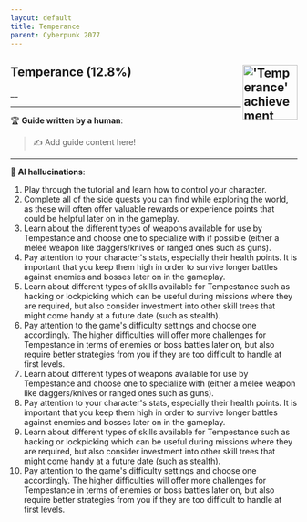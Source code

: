```yaml
---
layout: default
title: Temperance
parent: Cyberpunk 2077
---
```


## Temperance (12.8%) <img align="right" src="https://cdn.cloudflare.steamstatic.com/steamcommunity/public/images/apps/1091500/c81713b7813e1675add335a1ce778588b70d09f9.jpg" alt="'Temperance' achievement icon" width="96" height="96">

__

---

:trophy: **Guide written by a human**:

> :writing_hand: Add guide content here!

---

:robot: **AI hallucinations**:

1. Play through the tutorial and learn how to control your character.
2. Complete all of the side quests you can find while exploring the world, as these will often offer valuable rewards or experience points that could be helpful later on in the gameplay.
3. Learn about the different types of weapons available for use by Tempestance and choose one to specialize with if possible (either a melee weapon like daggers/knives or ranged ones such as guns).
4. Pay attention to your character's stats, especially their health points. It is important that you keep them high in order to survive longer battles against enemies and bosses later on in the gameplay.
5. Learn about different types of skills available for Tempestance such as hacking or lockpicking which can be useful during missions where they are required, but also consider investment into other skill trees that might come handy at a future date (such as stealth).
6. Pay attention to the game's difficulty settings and choose one accordingly. The higher difficulties will offer more challenges for Tempestance in terms of enemies or boss battles later on, but also require better strategies from you if they are too difficult to handle at first levels.
7. Learn about different types of weapons available for use by Tempestance and choose one to specialize with (either a melee weapon like daggers/knives or ranged ones such as guns).
8. Pay attention to your character's stats, especially their health points. It is important that you keep them high in order to survive longer battles against enemies and bosses later on in the gameplay.
9. Learn about different types of skills available for Tempestance such as hacking or lockpicking which can be useful during missions where they are required, but also consider investment into other skill trees that might come handy at a future date (such as stealth).
10. Pay attention to the game's difficulty settings and choose one accordingly. The higher difficulties will offer more challenges for Tempestance in terms of enemies or boss battles later on, but also require better strategies from you if they are too difficult to handle at first levels.
